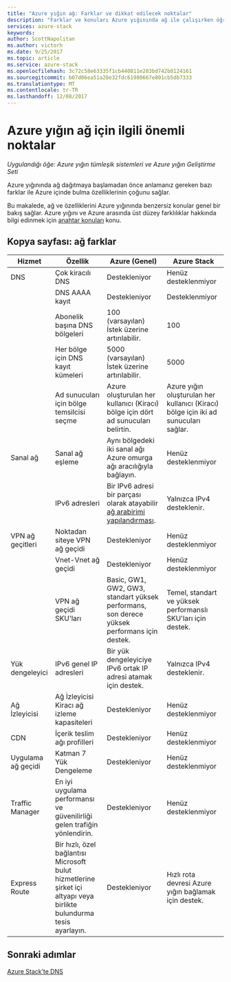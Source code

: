 ```yaml
---
title: "Azure yığın ağ: Farklar ve dikkat edilecek noktalar"
description: "Farklar ve konuları Azure yığınında ağ ile çalışırken öğrenin."
services: azure-stack
keywords: 
author: ScottNapolitan
ms.author: victorh
ms.date: 9/25/2017
ms.topic: article
ms.service: azure-stack
ms.openlocfilehash: 3c72c58e63335f1cb440811e283bd742b8124161
ms.sourcegitcommit: b07d06ea51a20e32fdc61980667e801cb5db7333
ms.translationtype: MT
ms.contentlocale: tr-TR
ms.lasthandoff: 12/08/2017
---
```

# <a name="considerations-for-azure-stack-networking"></a>Azure yığın ağ için ilgili önemli noktalar

*Uygulandığı öğe: Azure yığın tümleşik sistemleri ve Azure yığın Geliştirme Seti*

Azure yığınında ağ dağıtmaya başlamadan önce anlamanız gereken bazı farklar ile Azure içinde bulma özelliklerinin çoğunu sağlar.


Bu makalede, ağ ve özelliklerini Azure yığınında benzersiz konular genel bir bakış sağlar. Azure yığını ve Azure arasında üst düzey farklılıklar hakkında bilgi edinmek için [anahtar konuları](azure-stack-considerations.md) konu.


## <a name="cheat-sheet-networking-differences"></a>Kopya sayfası: ağ farklar

|Hizmet | Özellik | Azure (Genel) | Azure Stack |
| --- | --- | --- | --- |
| DNS | Çok kiracılı DNS | Destekleniyor| Henüz desteklenmiyor|
| |DNS AAAA kayıt|Destekleniyor|Desteklenmiyor|
| |Abonelik başına DNS bölgeleri|100 (varsayılan)<br>İstek üzerine artırılabilir.|100|
| |Her bölge için DNS kayıt kümeleri|5000 (varsayılan)<br>İstek üzerine artırılabilir.|5000|
||Ad sunucuları için bölge temsilcisi seçme|Azure oluşturulan her kullanıcı (Kiracı) bölge için dört ad sunucuları belirtin.|Azure yığın oluşturulan her kullanıcı (Kiracı) bölge için iki ad sunucuları sağlar.|
| Sanal ağ|Sanal ağ eşleme|Aynı bölgedeki iki sanal ağı Azure omurga ağı aracılığıyla bağlayın.|Henüz desteklenmiyor|
| |IPv6 adresleri|Bir IPv6 adresi bir parçası olarak atayabilir [ağ arabirimi yapılandırması](https://docs.microsoft.com/azure/virtual-network/virtual-network-network-interface-addresses#ip-address-versions).|Yalnızca IPv4 desteklenir.|
|VPN ağ geçitleri|Noktadan siteye VPN ağ geçidi|Destekleniyor|Henüz desteklenmiyor|
| |Vnet-Vnet ağ geçidi|Destekleniyor|Henüz desteklenmiyor|
| |VPN ağ geçidi SKU'ları|Basic, GW1, GW2, GW3, standart yüksek performans, son derece yüksek performans için destek. |Temel, standart ve yüksek performanslı SKU'ları için destek.|
|Yük dengeleyici|IPv6 genel IP adresleri|Bir yük dengeleyiciye IPv6 ortak IP adresi atamak için destek.|Yalnızca IPv4 desteklenir.|
|Ağ İzleyicisi|Ağ İzleyicisi Kiracı ağ izleme kapasiteleri|Destekleniyor|Henüz desteklenmiyor|
|CDN|İçerik teslim ağı profilleri|Destekleniyor|Henüz desteklenmiyor|
|Uygulama ağ geçidi|Katman 7 Yük Dengeleme|Destekleniyor|Henüz desteklenmiyor|
|Traffic Manager|En iyi uygulama performansı ve güvenilirliği gelen trafiğin yönlendirin.|Destekleniyor|Henüz desteklenmiyor|
|Express Route|Bir hızlı, özel bağlantısı Microsoft bulut hizmetlerine şirket içi altyapı veya birlikte bulundurma tesis ayarlayın.|Destekleniyor|Hızlı rota devresi Azure yığın bağlamak için destek.|

## <a name="next-steps"></a>Sonraki adımlar

[Azure Stack’te DNS](azure-stack-dns.md)
